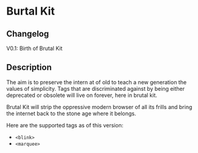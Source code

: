 # Burtal Kit

## Changelog

V0.1: Birth of Brutal Kit

## Description

The aim is to preserve the intern at of old to teach a new generation the values of simplicity. Tags that are discriminated against by being either deprecated or obsolete will live on forever, here in brutal kit.

Brutal Kit will strip the oppressive modern browser of all its frills and bring the internet back to the stone age where it belongs.

Here are the supported tags as of this version:
- `<blink>`
- `<marquee>`
